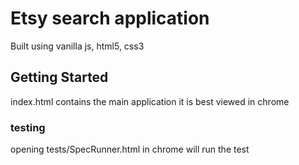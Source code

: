# Etsy search application

Built using vanilla js, html5, css3

## Getting Started

index.html contains the main application it is best viewed in chrome

### testing

opening tests/SpecRunner.html in chrome will run the test

